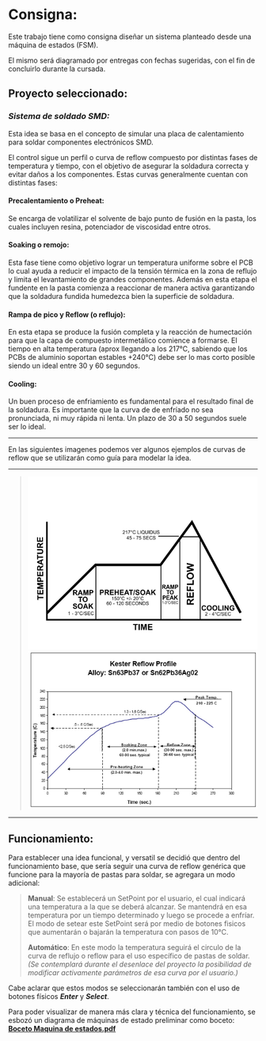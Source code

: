 # Consigna:

Este trabajo tiene como consigna diseñar un sistema planteado desde una máquina de estados (FSM).

El mismo será diagramado por entregas con fechas sugeridas, con el fin de concluirlo durante la cursada.

## Proyecto seleccionado:

### *Sistema de soldado SMD:*

Esta idea se basa en el concepto de simular una placa de   calentamiento para soldar componentes electrónicos SMD.

El control sigue un perfil o curva de reflow compuesto por distintas fases de temperatura y tiempo, con el objetivo de asegurar la soldadura correcta y evitar daños a los componentes. Estas curvas generalmente cuentan con distintas fases:

#### Precalentamiento o Preheat:
Se encarga de volatilizar el solvente de bajo punto de fusión en la pasta, los cuales incluyen resina, potenciador de viscosidad entre otros.

#### Soaking o remojo:
Esta fase tiene como objetivo lograr un temperatura uniforme sobre el PCB lo cual ayuda a reducir el impacto de la tensión térmica en la zona de reflujo y limita el levantamiento de grandes componentes. Además en esta etapa el fundente en la pasta comienza a reaccionar de manera activa garantizando que la soldadura fundida humedezca bien la superficie de soldadura.

#### Rampa de pico y Reflow (o reflujo):

En esta etapa se produce la fusión completa y la reacción de humectación para que la capa de compuesto intermetálico comience a formarse. El tiempo en alta temperatura (aprox llegando a los 217°C, sabiendo que los PCBs de aluminio soportan estables +240°C) debe ser lo mas corto posible siendo un ideal entre 30 y 60 segundos.

#### Cooling:
Un buen proceso de enfriamiento es fundamental para el resultado final de la soldadura. Es importante que la curva de de enfríado no sea pronunciada, ni muy rápida ni lenta. Un plazo de 30 a 50 segundos suele ser lo ideal. 

---

En las siguientes imagenes podemos ver algunos ejemplos de curvas de reflow que se utilizarán como guía para modelar la idea.

---

>![Curva_reflow_1](https://github.com/fraansalo/informatica_2/blob/main/images/800px-RSS_Components_of_a_Profile1.svg.png?raw=true)
>![Curva_reflow_1](https://github.com/fraansalo/informatica_2/blob/main/images/kester1.jpg?raw=true)

---


## Funcionamiento:

Para establecer una idea funcional, y versatil se decidió que dentro del funcionamiento base, que sería seguir una curva de reflow genérica que funcione para la mayoría de pastas para soldar, se agregara un modo adicional:

> **Manual**: Se establecerá un SetPoint por el usuario, el cual indicará una temperatura a la que se deberá alcanzar. Se mantendrá en esa temperatura por un tiempo determinado y luego se procede a enfríar. El modo de setear este SetPoint será por medio de botones fisicos que aumentarán o bajarán la temperatura con pasos de 10°C.
>
> **Automático**: En este modo la temperatura seguirá el circulo de la curva de reflujo o reflow para el uso específico de pastas de soldar. *(Se contemplará durante el desenlace del proyecto la posibilidad de modificar activamente parámetros de esa curva por el usuario.)*

Cabe aclarar que estos modos se seleccionarán también con el uso de botones físicos ***Enter*** y ***Select***.

Para poder visualizar de manera más clara y técnica del funcionamiento, se esbozó un diagrama de máquinas de estado preliminar como boceto:
[**Boceto Maquina de estados.pdf**](https://github.com/fraansalo/informatica_2/blob/5d98e0c3dc995769c6904ed7fd2d0cfd7a1fc2f3/tp2/state%20Machine%20TP2_250828_113235_250828_114103.pdf)








